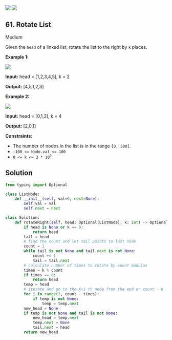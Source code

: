 [![](https://img.shields.io/github/stars/LeetCode-in-Python/LeetCode-in-Python?label=Stars&style=flat-square)](https://github.com/LeetCode-in-Python/LeetCode-in-Python)
[![](https://img.shields.io/github/forks/LeetCode-in-Python/LeetCode-in-Python?label=Fork%20me%20on%20GitHub%20&style=flat-square)](https://github.com/LeetCode-in-Python/LeetCode-in-Python/fork)

## 61\. Rotate List

Medium

Given the `head` of a linked list, rotate the list to the right by `k` places.

**Example 1:**

![](https://assets.leetcode.com/uploads/2020/11/13/rotate1.jpg)

**Input:** head = [1,2,3,4,5], k = 2

**Output:** [4,5,1,2,3] 

**Example 2:**

![](https://assets.leetcode.com/uploads/2020/11/13/roate2.jpg)

**Input:** head = [0,1,2], k = 4

**Output:** [2,0,1] 

**Constraints:**

*   The number of nodes in the list is in the range `[0, 500]`.
*   `-100 <= Node.val <= 100`
*   <code>0 <= k <= 2 * 10<sup>9</sup></code>

## Solution

```python
from typing import Optional

class ListNode:
    def __init__(self, val=0, next=None):
        self.val = val
        self.next = next

class Solution:
    def rotateRight(self, head: Optional[ListNode], k: int) -> Optional[ListNode]:
        if head is None or k == 0:
            return head
        tail = head
        # find the count and let tail points to last node
        count = 1
        while tail is not None and tail.next is not None:
            count += 1
            tail = tail.next
        # calculate number of times to rotate by count modulas
        times = k % count
        if times == 0:
            return head
        temp = head
        # iterate and go to the K+1 th node from the end or count - K - 1 node from start
        for i in range(1, count - times):
            if temp is not None:
                temp = temp.next
        new_head = None
        if temp is not None and tail is not None:
            new_head = temp.next
            temp.next = None
            tail.next = head
        return new_head
```